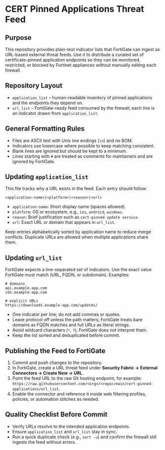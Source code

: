 # CERT Pinned Applications Threat Feed

## Purpose
This repository provides plain-text indicator lists that FortiGate can ingest as URL-based external threat feeds. Use it to distribute a curated set of certificate-pinned application endpoints so they can be monitored, restricted, or blocked by Fortinet appliances without manually editing each firewall.

## Repository Layout
- `application_list` – human-readable inventory of pinned applications and the endpoints they depend on.
- `url_list` – FortiGate-ready feed consumed by the firewall; each line is an indicator drawn from `application_list`.

## General Formatting Rules
- Files are ASCII text with Unix line endings (`\n`) and no BOM.
- Indicators use lowercase where possible to keep matching consistent.
- Blank lines are ignored but should be kept to a minimum.
- Lines starting with `#` are treated as comments for maintainers and are ignored by FortiGate.

## Updating `application_list`
This file tracks why a URL exists in the feed. Each entry should follow:

```
<application-name>|<platform>|<reason>|<url>
```

- `application-name`: Short display name (spaces allowed).
- `platform`: OS or ecosystem, e.g., `ios`, `android`, `windows`.
- `reason`: Brief justification such as `cert-pinned update service`.
- `url`: Exact URL or domain that appears in `url_list`.

Keep entries alphabetically sorted by application name to reduce merge conflicts. Duplicate URLs are allowed when multiple applications share them.

## Updating `url_list`
FortiGate expects a line-separated set of indicators. Use the exact value FortiGate must match (URL, FQDN, or subdomain). Examples:

```
# domains
api.example-app.com
cdn.example-app.com

# explicit URLs
https://downloads.example-app.com/updates/
```

- One indicator per line; do not add commas or quotes.
- Leave protocol off unless the path matters; FortiGate treats bare domains as FQDN matches and full URLs as literal strings.
- Avoid wildcard characters (`*`, `?`); FortiGate does not interpret them.
- Keep the list sorted and deduplicated before commit.

## Publishing the Feed to FortiGate
1. Commit and push changes to the repository.
2. In FortiGate, create a URL threat feed under **Security Fabric → External Connectors → Create New → URL**.
3. Point the feed URL to the raw Git hosting endpoint, for example: `https://raw.githubusercontent.com/<org>/<repo>/main/cert-pinned-applications/url_list`.
4. Enable the connector and reference it inside web filtering profiles, policies, or automation stitches as needed.

## Quality Checklist Before Commit
- Verify URLs resolve to the intended application endpoints.
- Ensure `application_list` and `url_list` stay in sync.
- Run a quick duplicate check (e.g., `sort -u`) and confirm the firewall still ingests the feed without errors.